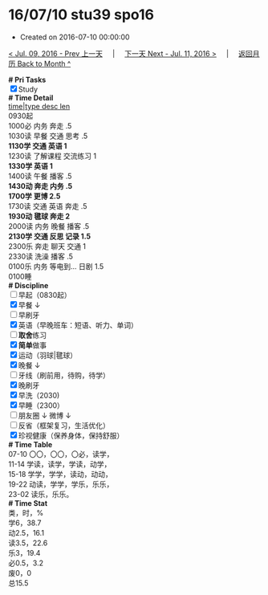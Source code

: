 # 16/07/10 stu39 spo16

- Created on 2016-07-10 00:00:00

[< Jul. 09, 2016 - Prev 上一天](/lifelogs/2016/07/d09.md) &nbsp; &nbsp; | &nbsp; &nbsp; [下一天 Next - Jul. 11, 2016 >](/lifelogs/2016/07/d11.md) &nbsp; &nbsp; |  &nbsp; &nbsp; [返回月历 Back to Month ^](/lifelogs/2016/07/index.md)
<br/><div><b># Pri Tasks</b></div><div><input checked="true" type="checkbox"/>Study</div><div><b># Time Detail</b></div><div><u>time|type desc len</u></div><div>0930起</div><div>1000必 内务 奔走 .5</div><div>1030读 早餐 交通 思考 .5</div><div><b>1130学 交通 英语 1</b></div><div>1230读 了解课程 交流练习 1</div><div><b>1330学 英语 1</b></div><div>1400读 午餐 播客 .5</div><div><b>1430动 奔走 内务 .5</b></div><div><b>1700学 更博 2.5</b></div><div>1730读 交通 英语 奔走 .5</div><div><b>1930动 毽球 奔走 2</b></div><div>2000读 内务 晚餐 播客 .5</div><div><b>2130学 交通 反思 记录 1.5</b></div><div>2300乐 奔走 聊天 交通 1</div><div>2330读 洗澡 播客 .5</div><div>0100乐 内务 等电到… 日剧 1.5</div><div>0100睡</div><div><b># Discipline</b></div><div><input type="checkbox"/>早起（0830起）</div><div><input checked="true" type="checkbox"/>早餐 ↓</div><div><input type="checkbox"/>早刷牙</div><div><input checked="true" type="checkbox"/>英语（早晚班车：短语、听力、单词）</div><div><input type="checkbox"/><b>取舍</b>练习</div><div><input checked="true" type="checkbox"/><b>简单</b>做事</div><div><input checked="true" type="checkbox"/>运动（羽球|毽球）</div><div><input checked="true" type="checkbox"/>晚餐 ↓</div><div><input type="checkbox"/>牙线（刷前用，待购，待学）</div><div><input checked="true" type="checkbox"/>晚刷牙</div><div><input checked="true" type="checkbox"/>早洗（2030)</div><div><input checked="true" type="checkbox"/>早睡（2300）</div><div><input type="checkbox"/>朋友圈 ↓ 微博 ↓</div><div><input type="checkbox"/>反省（框架复习，生活优化）</div><div><input checked="true" type="checkbox"/>珍视健康（保养身体，保持舒服）</div><div><b># Time Table</b></div><div>07-10 〇〇，〇〇，〇必，读学，</div><div>11-14 学读，读学，学读，动学，</div><div>15-18 学学，学学，读动，动动，</div><div>19-22 动读，学学，学乐，乐乐，</div><div>23-02 读乐，乐乐。</div><div><b># Time Stat</b></div><div>类，时，%</div><div>学6，38.7</div><div>动2.5，16.1</div><div>读3.5，22.6</div><div>乐3，19.4</div><div>必0.5，3.2</div><div>废0，0</div><div>总15.5</div>
